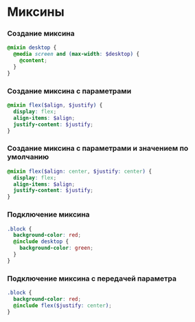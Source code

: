 # Миксины

### Создание миксина

```scss
@mixin desktop {
  @media screen and (max-width: $desktop) {
    @content;
  }
}
```

### Создание миксина c параметрами

```scss
@mixin flex($align, $justify) {
  display: flex;
  align-items: $align;
  justify-content: $justify;
}
```

### Создание миксина c параметрами и значением по умолчанию

```scss
@mixin flex($align: center, $justify: center) {
  display: flex;
  align-items: $align;
  justify-content: $justify;
}
```

### Подключение миксина

```scss
.block {
  background-color: red;
  @include desktop {
    background-color: green;
  }
}
```

### Подключение миксина c передачей параметра

```scss
.block {
  background-color: red;
  @include flex($justify: center);
}
```
